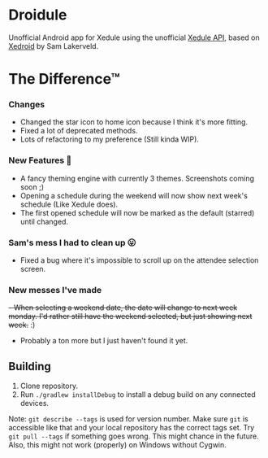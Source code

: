 Droidule
=======

Unofficial Android app for Xedule using the unofficial [Xedule API](https://git.yildri.nl/Baconator/xedule-api), based on [Xedroid](https://github.com/Darkwater/xedroid) by Sam Lakerveld.


The Difference™
=======
### Changes
- Changed the star icon to home icon because I think it's more fitting.
- Fixed a lot of deprecated methods.
- Lots of refactoring to my preference (Still kinda WIP).

### New Features 🎉
- A fancy theming engine with currently 3 themes. Screenshots coming soon ;)
- Opening a schedule during the weekend will now show next week's schedule (Like Xedule does).
- The first opened schedule will now be marked as the default (starred) until changed.


### Sam's mess I had to clean up 😛
- Fixed a bug where it's impossible to scroll up on the attendee selection screen.

### New messes I've made
~~- When selecting a weekend date, the date will change to next week monday. I'd rather still have the weekend selected, but just showing next week.~~ :)
- Probably a ton more but I just haven't found it yet.

Building
--------

1. Clone repository.
2. Run `./gradlew installDebug` to install a debug build on any connected devices.

Note: `git describe --tags` is used for version number. Make sure `git` is accessible like that and your local
repository has the correct tags set. Try `git pull --tags` if something goes wrong. This might chance in the future.
Also, this might not work (properly) on Windows without Cygwin.
